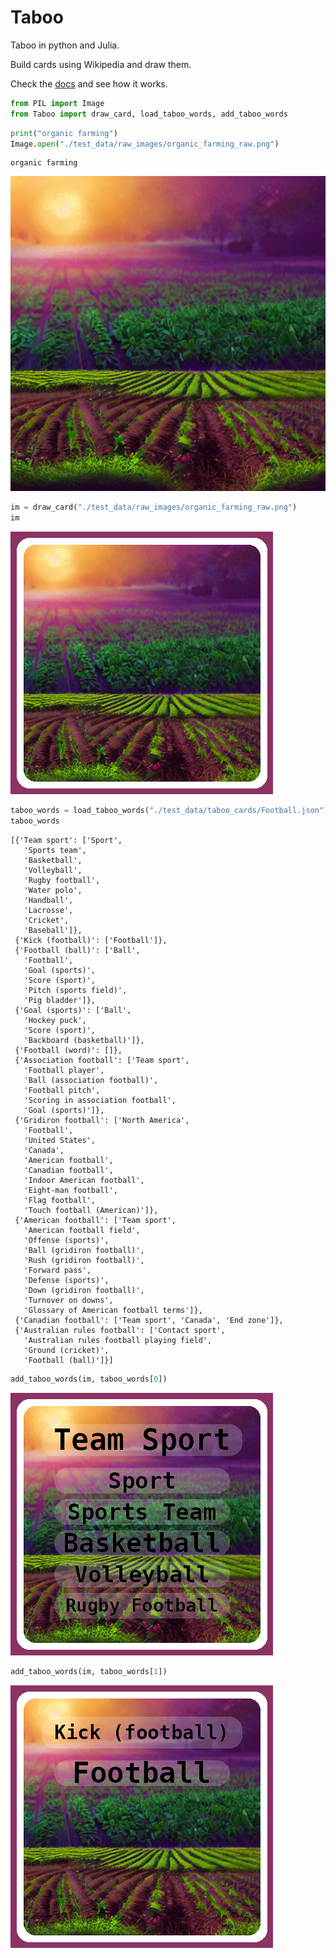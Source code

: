 Taboo
================

<!-- WARNING: THIS FILE WAS AUTOGENERATED! DO NOT EDIT! -->

Taboo in python and Julia.

Build cards using Wikipedia and draw them.

Check the [docs](https://gpucce.github.io/Taboo.jl/) and see how it
works.

``` python
from PIL import Image
from Taboo import draw_card, load_taboo_words, add_taboo_words
```

``` python
print("organic farming")
Image.open("./test_data/raw_images/organic_farming_raw.png")
```

    organic farming

![](index_files/figure-gfm/cell-3-output-2.png)

``` python
im = draw_card("./test_data/raw_images/organic_farming_raw.png")
im
```

![](index_files/figure-gfm/cell-4-output-1.png)

``` python
taboo_words = load_taboo_words("./test_data/taboo_cards/Football.json")["cards"]
taboo_words
```

    [{'Team sport': ['Sport',
       'Sports team',
       'Basketball',
       'Volleyball',
       'Rugby football',
       'Water polo',
       'Handball',
       'Lacrosse',
       'Cricket',
       'Baseball']},
     {'Kick (football)': ['Football']},
     {'Football (ball)': ['Ball',
       'Football',
       'Goal (sports)',
       'Score (sport)',
       'Pitch (sports field)',
       'Pig bladder']},
     {'Goal (sports)': ['Ball',
       'Hockey puck',
       'Score (sport)',
       'Backboard (basketball)']},
     {'Football (word)': []},
     {'Association football': ['Team sport',
       'Football player',
       'Ball (association football)',
       'Football pitch',
       'Scoring in association football',
       'Goal (sports)']},
     {'Gridiron football': ['North America',
       'Football',
       'United States',
       'Canada',
       'American football',
       'Canadian football',
       'Indoor American football',
       'Eight-man football',
       'Flag football',
       'Touch football (American)']},
     {'American football': ['Team sport',
       'American football field',
       'Offense (sports)',
       'Ball (gridiron football)',
       'Rush (gridiron football)',
       'Forward pass',
       'Defense (sports)',
       'Down (gridiron football)',
       'Turnover on downs',
       'Glossary of American football terms']},
     {'Canadian football': ['Team sport', 'Canada', 'End zone']},
     {'Australian rules football': ['Contact sport',
       'Australian rules football playing field',
       'Ground (cricket)',
       'Football (ball)']}]

``` python
add_taboo_words(im, taboo_words[0])
```

![](index_files/figure-gfm/cell-6-output-1.png)

``` python
add_taboo_words(im, taboo_words[1])
```

![](index_files/figure-gfm/cell-7-output-1.png)
